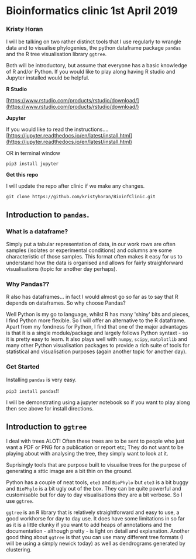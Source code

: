# Bioinformatics clinic 1st April 2019

### Kristy Horan

I will be talking on two rather distinct tools that I use regularly to wrangle data and to visualise phylogenies, the python dataframe package `pandas` and the R tree visualisation library `ggtree`. 

Both will be introductory, but assume that everyone has a basic knowledge of R and/or Python. If you would like to play along having R studio and Jupyter installed would be helpful.

**R Studio**

[https://www.rstudio.com/products/rstudio/download/](https://www.rstudio.com/products/rstudio/download/)

**Jupyter**

If you would like to read the instructions....
[https://jupyter.readthedocs.io/en/latest/install.html](https://jupyter.readthedocs.io/en/latest/install.html)

OR in terminal window

`pip3 install jupyter`

**Get this repo**

I will update the repo after clinic if we make any changes.

`git clone https://github.com/kristyhoran/BioinfClinic.git`


## Introduction to `pandas`.

### What is a dataframe?

Simply put a tabular representation of data, in our work rows are often samples (isolates or experimental conditions) and columns are some characteristic of those samples. This format often makes it easy for us to understand how the data is organised and allows for fairly straighforward visualisations (topic for another day perhaps). 

### Why Pandas??

R also has dataframes... in fact I would almost go so far as to say that R depends on dataframes. So why choose Pandas?

Well Python is my go to language, whilst R has many 'shiny' bits and pieces, I find Python more flexible. So I will offer an alternative to the R dataframe. Apart from my fondness for Python, I find that one of the major advantages is that it is a single module/package and largely follows Python syntaxt - so it is pretty easy to learn. It also plays well with `numpy`, `scipy`, `matplotlib` and many other Python visualisation packages to provide a rich suite of tools for statistical and visualisation purposes (again another topic for another day).

### Get Started

Installing `pandas` is very easy.

`pip3 install pandas`!!

I will be demonstrating using a jupyter notebook so if you want to play along then see above for install directions.


## Introduction to `ggtree`

I deal with trees ALOT! Often these trees are to be sent to people who just want a PDF or PNG for a publication or report etc; They do not want to be playing about with analysing the tree, they simply want to look at it.

Suprisingly tools that are purpose built to visualise trees for the purpose of generating a sttic image are a bit thin on the ground. 

Python has a couple of neat tools, `ete3` and `BioPhylo` but `ete3` is a bit buggy and `BioPhylo` is a bit ugly out of the box. They can be quite powerful and customisable but for day to day visualisations they are a bit verbose. So I use `ggtree`. 

`ggtree` is an R library that is relatively straightforward and easy to use, a good workhorse for day to day use. It does have some limitations in so far as it is a little clunky if you want to add heaps of annotations and the documentation - although pretty - is light on detail and explanation. Another good thing about `ggtree` is that you can use many different tree formats (I will be using a simply newick today) as well as dendrograms generated by clustering.



